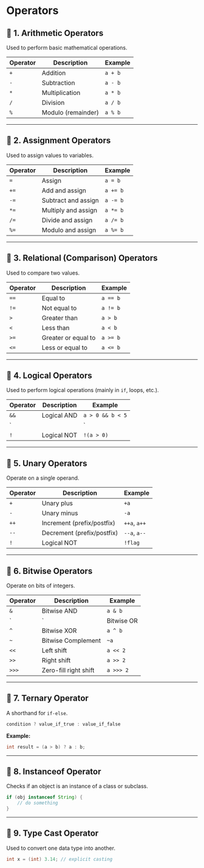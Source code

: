 # Operators

## 🔹 1. **Arithmetic Operators**

Used to perform basic mathematical operations.

|Operator|Description|Example|
|---|---|---|
|`+`|Addition|`a + b`|
|`-`|Subtraction|`a - b`|
|`*`|Multiplication|`a * b`|
|`/`|Division|`a / b`|
|`%`|Modulo (remainder)|`a % b`|

---

## 🔹 2. **Assignment Operators**

Used to assign values to variables.

|Operator|Description|Example|
|---|---|---|
|`=`|Assign|`a = b`|
|`+=`|Add and assign|`a += b`|
|`-=`|Subtract and assign|`a -= b`|
|`*=`|Multiply and assign|`a *= b`|
|`/=`|Divide and assign|`a /= b`|
|`%=`|Modulo and assign|`a %= b`|

---

## 🔹 3. **Relational (Comparison) Operators**

Used to compare two values.

|Operator|Description|Example|
|---|---|---|
|`==`|Equal to|`a == b`|
|`!=`|Not equal to|`a != b`|
|`>`|Greater than|`a > b`|
|`<`|Less than|`a < b`|
|`>=`|Greater or equal to|`a >= b`|
|`<=`|Less or equal to|`a <= b`|

---

## 🔹 4. **Logical Operators**

Used to perform logical operations (mainly in `if`, loops, etc.).

|Operator|Description|Example|
|---|---|---|
|`&&`|Logical AND|`a > 0 && b < 5`|
|`||`|
|`!`|Logical NOT|`!(a > 0)`|

---

## 🔹 5. **Unary Operators**

Operate on a single operand.

|Operator|Description|Example|
|---|---|---|
|`+`|Unary plus|`+a`|
|`-`|Unary minus|`-a`|
|`++`|Increment (prefix/postfix)|`++a`, `a++`|
|`--`|Decrement (prefix/postfix)|`--a`, `a--`|
|`!`|Logical NOT|`!flag`|

---

## 🔹 6. **Bitwise Operators**

Operate on bits of integers.

|Operator|Description|Example|
|---|---|---|
|`&`|Bitwise AND|`a & b`|
|`|`|Bitwise OR|
|`^`|Bitwise XOR|`a ^ b`|
|`~`|Bitwise Complement|`~a`|
|`<<`|Left shift|`a << 2`|
|`>>`|Right shift|`a >> 2`|
|`>>>`|Zero-fill right shift|`a >>> 2`|

---

## 🔹 7. **Ternary Operator**

A shorthand for `if-else`.

```java
condition ? value_if_true : value_if_false
```

**Example:**

```java
int result = (a > b) ? a : b;
```

---

## 🔹 8. **Instanceof Operator**

Checks if an object is an instance of a class or subclass.

```java
if (obj instanceof String) {
    // do something
}
```

---

## 🔹 9. **Type Cast Operator**

Used to convert one data type into another.

```java
int x = (int) 3.14; // explicit casting
```
